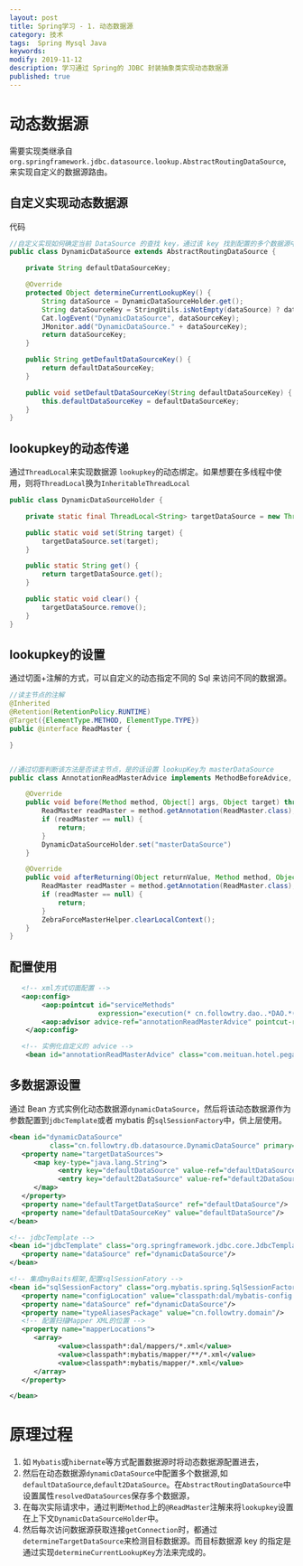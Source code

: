 ```yaml
---
layout: post
title: Spring学习 - 1. 动态数据源
category: 技术
tags:  Spring Mysql Java
keywords: 
modify: 2019-11-12
description: 学习通过 Spring的 JDBC 封装抽象类实现动态数据源
published: true
---
```


# 动态数据源

需要实现类继承自`org.springframework.jdbc.datasource.lookup.AbstractRoutingDataSource`,来实现自定义的数据源路由。


## 自定义实现动态数据源

代码

```java
//自定义实现如何确定当前 DataSource 的查找 key，通过该 key 找到配置的多个数据源中的目标数据源。
public class DynamicDataSource extends AbstractRoutingDataSource {

    private String defaultDataSourceKey;

    @Override
    protected Object determineCurrentLookupKey() {
        String dataSource = DynamicDataSourceHolder.get();
        String dataSourceKey = StringUtils.isNotEmpty(dataSource) ? dataSource : this.defaultDataSourceKey;
        Cat.logEvent("DynamicDataSource", dataSourceKey);
        JMonitor.add("DynamicDataSource." + dataSourceKey);
        return dataSourceKey;
    }

    public String getDefaultDataSourceKey() {
        return defaultDataSourceKey;
    }

    public void setDefaultDataSourceKey(String defaultDataSourceKey) {
        this.defaultDataSourceKey = defaultDataSourceKey;
    }
}
```

## lookupkey的动态传递

通过`ThreadLocal`来实现数据源 `lookupkey`的动态绑定。如果想要在多线程中使用，则将`ThreadLocal`换为`InheritableThreadLocal`

```java
public class DynamicDataSourceHolder {

    private static final ThreadLocal<String> targetDataSource = new ThreadLocal<>();

    public static void set(String target) {
        targetDataSource.set(target);
    }

    public static String get() {
        return targetDataSource.get();
    }

    public static void clear() {
        targetDataSource.remove();
    }
}
```


## lookupkey的设置

通过切面+注解的方式，可以自定义的动态指定不同的 Sql 来访问不同的数据源。



```java
//读主节点的注解
@Inherited
@Retention(RetentionPolicy.RUNTIME)
@Target({ElementType.METHOD, ElementType.TYPE})
public @interface ReadMaster {

}


//通过切面判断该方法是否读主节点，是的话设置 lookupKey为 masterDataSource
public class AnnotationReadMasterAdvice implements MethodBeforeAdvice, AfterReturningAdvice {

    @Override
    public void before(Method method, Object[] args, Object target) throws Throwable {
        ReadMaster readMaster = method.getAnnotation(ReadMaster.class);
        if (readMaster == null) {
            return;
        }
        DynamicDataSourceHolder.set("masterDataSource")
    }

    @Override
    public void afterReturning(Object returnValue, Method method, Object[] args, Object target) throws Throwable {
        ReadMaster readMaster = method.getAnnotation(ReadMaster.class);
        if (readMaster == null) {
            return;
        }
        ZebraForceMasterHelper.clearLocalContext();
    }
}
```

## 配置使用

```xml
   <!-- xml方式切面配置 -->
   <aop:config>
        <aop:pointcut id="serviceMethods"
                      expression="execution(* cn.followtry.dao..*DAO.*(..)) || execution(* cn.followtry.db.dao..*DAO.*(..))"/>
        <aop:advisor advice-ref="annotationReadMasterAdvice" pointcut-ref="serviceMethods"/>
    </aop:config>

   <!-- 实例化自定义的 advice -->
    <bean id="annotationReadMasterAdvice" class="com.meituan.hotel.pegasus.common.db.readstrategy.AnnotationReadMasterAdvice"/>
```

## 多数据源设置

通过 Bean 方式实例化动态数据源`dynamicDataSource`，然后将该动态数据源作为参数配置到`jdbcTemplate`或者 mybatis 的`sqlSessionFactory`中，供上层使用。

```xml
<bean id="dynamicDataSource"
          class="cn.followtry.db.datasource.DynamicDataSource" primary="true">
   <property name="targetDataSources">
      <map key-type="java.lang.String">
            <entry key="defaultDataSource" value-ref="defaultDataSource"/>
            <entry key="default2DataSource" value-ref="default2DataSource"/>
      </map>
   </property>
   <property name="defaultTargetDataSource" ref="defaultDataSource"/>
   <property name="defaultDataSourceKey" value="defaultDataSource"/>
</bean>

<!-- jdbcTemplate -->
<bean id="jdbcTemplate" class="org.springframework.jdbc.core.JdbcTemplate">
   <property name="dataSource" ref="dynamicDataSource"/>
</bean>

<!-- 集成myBaits框架,配置sqlSessionFatory -->
<bean id="sqlSessionFactory" class="org.mybatis.spring.SqlSessionFactoryBean">
   <property name="configLocation" value="classpath:dal/mybatis-config.xml"/>
   <property name="dataSource" ref="dynamicDataSource"/>
   <property name="typeAliasesPackage" value="cn.followtry.domain"/>
   <!-- 配置扫描Mapper XML的位置 -->
   <property name="mapperLocations">
      <array>
            <value>classpath*:dal/mappers/*.xml</value>
            <value>classpath*:mybatis/mapper/**/*.xml</value>
            <value>classpath*:mybatis/mapper/*.xml</value>
      </array>
   </property>

</bean>
```


# 原理过程

1. 如 `Mybatis`或`hibernate`等方式配置数据源时将动态数据源配置进去，
2. 然后在动态数据源`dynamicDataSource`中配置多个数据源,如`defaultDataSource`,`default2DataSource`。在`AbstractRoutingDataSource`中设置属性`resolvedDataSources`保存多个数据源，
3. 在每次实际请求中，通过判断`Method`上的`@ReadMaster`注解来将`lookupkey`设置在上下文`DynamicDataSourceHolder`中。
4. 然后每次访问数据源获取连接`getConnection`时，都通过`determineTargetDataSource`来检测目标数据源。而目标数据源 key 的指定是通过实现`determineCurrentLookupKey`方法来完成的。







